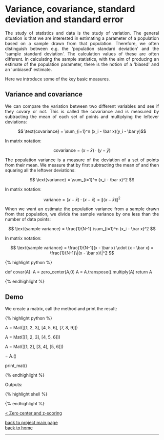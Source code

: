 # Variance, covariance, standard deviation and standard error
<div style="text-align: justify">
<p>The study of statistics and data is the study of variation. The general
situation is that we are interested in estimating a parameter of a population
based on a sample drawn from that population. Therefore, we often distinguish
between e.g. the 'population standard deviation' and the 'sample standard
deviation'. The calculation values of these are often different. In calculating
the sample statistics, with the aim of producing an estimate of the population
parameter, there is the notion of a 'biased' and an 'unbiased' estimate.

Here we introduce some of the key basic measures.</p>
</div>

## Variance and covariance

<div style="text-align: justify">
<p>We can compare the variation between two different variables and see if they
covary or not. This is called the covariance and is measured by subtracting the
mean of each set of points and multiplying the leftover deviations:</p>
</div>

$$ \text{covariance} = \sum_{i=1}^n (x_i - \bar x)(y_i - \bar y)$$

<div style="text-align: justify">
<p>In matrix notation:</p>
</div>

$$ \text{covariance} = (x - \bar x) \cdot (y - \bar y)$$

<div style="text-align: justify">
<p>The population variance is a measure of the deviation of a set of points
from their mean. We measure that by first subtracting the mean of and then
squaring all the leftover deviations:</p>
</div>

$$ \text{variance} = \sum_{i=1}^n (x_i - \bar x)^2 $$

<div style="text-align: justify">
<p>In matrix notation:</p>
</div>

$$ \text{variance} = (x - \bar x) \cdot (x - \bar x) = \|(x - \bar x)\|^2 $$

<div style="text-align: justify">
<p>When we want an estimate the population variance from a sample drawn from
that population, we divide the sample variance by one less than the number of
data points:</p>
</div>

$$ \text{sample variance} = \frac{1}{N-1} \sum_{i=1}^n (x_i - \bar x)^2 $$

<div style="text-align: justify">
<p>In matrix notation:</p>
</div>

$$ \text{sample variance} = \frac{1}{N-1}(x - \bar x) \cdot (x - \bar x) 
= \frac{1}{N-1}\|(x - \bar x)\|^2 $$

{% highlight python %}

def covar(A):
    A = zero_center(A,0)
    A = A.transpose().multiply(A)
    return A

{% endhighlight %}

## Demo

<div style="text-align: justify">
<p>We create a matrix, call the <METHOD> method and print the result:</p>
</div>

{% highlight python %}

A = Mat([[1, 2, 3],
        [4, 5, 6],
        [7, 8, 9]])

A = Mat([[1, 2, 3],
        [4, 5, 6]])

A = Mat([[1, 2],
        [3, 4],
        [5, 6]])

<METHODED> = A.<METHOD>()

print_mat(<METHOD>)

{% endhighlight %}

Outputs:

{% highlight shell %}

{% endhighlight %}

[< Zero center and z-scoring](./zero_center_and_zscore.md)

[back to project main page](./stats_from_scratch.md)\
[back to home](../index.md)

---
<script src="https://utteranc.es/client.js"
        repo="Matt-A-Bennett/Matt-A-Bennett.github.io"
        issue-term="https://matt-a-bennett.github.io/stats_from_scratch/var_covar_stddev_stderr.html"
        theme="github-light"
        crossorigin="anonymous"
        async>
</script>

